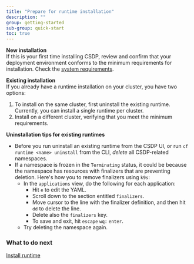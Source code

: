 ```yaml
---
title: "Prepare for runtime installation"
description: ""
group: getting-started
sub-group: quick-start
toc: true
---
```



**New installation**  
If this is your first time installing CSDP, review and confirm that your deployment environment conforms to the minimum requirements for installation. Check the [system requirements]({{site.baseurl}}/docs/runtime/requirements).  

**Existing installation**  
If you already have a runtime installation on your cluster, you have two options:
1. To install on the same cluster, first uninstall the existing runtime. Currently, you can install a single runtime per cluster.
1. Install on a different cluster, verifying that you meet the minimum requirements.  

**Uninstallation tips for existing runtimes**  
* Before you run uninstall an existing runtime from the CSDP UI, or run `cf runtime <name> uninstall` from the CLI, _delete_ all CSDP-related namespaces.
* If a namespace is frozen in the `Terminating` status, it could be because the namespace has resources with finalizers that are preventing deletion.
  Here's how you to remove finalizers using `k9s`:
  * In the `applications` view, do the following for each application:
    * Hit `e` to edit the YAML.
    * Scroll down to the section entitled `finalizers`.
    * Move cursor to the line with the finalizer definition, and then hit `dd` to delete the line.
    * Delete also the `finalizers` key.
    * To save and exit, hit `escape` `wq:` `enter`.
  * Try deleting the namespace again.

### What to do next
[Install runtime]({{site.baseurl}}/docs/getting-started/quick-start/runtime)